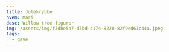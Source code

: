 ```yaml
---
title: Julekrybbe
hvem: Mari
desc: Willow tree figurer
img: /assets/img/f3dbe5a7-d3bd-4174-8220-82f9ed61c44a.jpeg
tags:
  - gave
---
```

